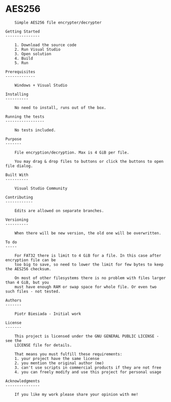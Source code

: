 AES256
======

		Simple AES256 file encrypter/decrypter

	Getting Started
	---------------

		1. Download the source code
		2. Run Visual Studio
		3. Open solution
		4. Build
		5. Run

	Prerequisites
	-------------

		Windows + Visual Studio

	Installing
	----------

		No need to install, runs out of the box.

	Running the tests
	-----------------

		No tests included.

	Purpose
	-------

		File encryption/decryption. Max is 4 GiB per file.

		You may drag & drop files to buttons or click the buttons to open file dialog.

	Built With
	----------

		Visual Studio Community

	Contributing
	------------

		Edits are allowed on separate branches.

	Versioning
	----------

		When there will be new version, the old one will be overwritten.

	To do
	-----

		For FAT32 there is limit to 4 GiB for a file. In this case after encryption file can be
		too big to save, so need to lower the limit for few bytes to keep the AES256 checksum.

		On most of other filesystems there is no problem with files larger than 4 GiB, but you
		must have enough RAM or swap space for whole file. Or even two such files - not tested.

	Authors
	-------

		Piotr Biesiada - Initial work

	License
	-------

		This project is licensed under the GNU GENERAL PUBLIC LICENSE - see the
		LICENSE file for details.

		That means you must fulfill these requirements:
		1. your project have the same license
		2. you mention the original author (me)
		3. can't use scripts in commercial products if they are not free
		4. you can freely modify and use this project for personal usage

	Acknowledgments
	---------------

		If you like my work please share your opinion with me!
